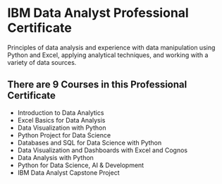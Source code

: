 # IBM Data Analyst Professional Certificate

Principles of data analysis and experience with data manipulation using Python and Excel, applying analytical techniques, and working with a variety of data sources.


## There are 9 Courses in this Professional Certificate

* Introduction to Data Analytics
* Excel Basics for Data Analysis
* Data Visualization with Python
* Python Project for Data Science
* Databases and SQL for Data Science with Python
* Data Visualization and Dashboards with Excel and Cognos
* Data Analysis with Python
* Python for Data Science, AI & Development
* IBM Data Analyst Capstone Project

